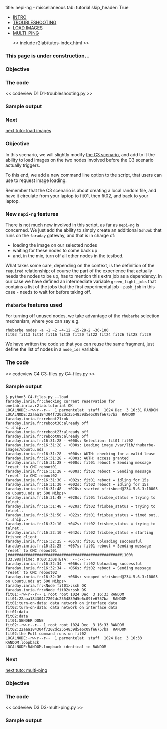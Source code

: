 title: nepi-ng - miscellaneous
tab: tutorial
skip_header: True

<script src="/assets/r2lab/open-tab.js"></script>
<script src="/assets/js/diff.js"></script>
<script src="/assets/r2lab/r2lab-diff.js"></script>
<style>@import url("/assets/r2lab/r2lab-diff.css")</style>

<ul class="nav nav-tabs">
  <li class="active"> <a href="#INTRO">INTRO</a> </li>
  <li> <a href="#TROUBLESHOOTING">TROUBLESHOOTING</a></li>
  <li> <a href="#LOAD_IMAGES">LOAD IMAGES</a></li>
  <li> <a href="#MULTI_PING">MULTI_PING</a></li>

  << include r2lab/tutos-index.html >>
</ul>

<div id="contents" class="tab-content" markdown="1">

<!------------ INTRO ------------>
<div id="INTRO" class="tab-pane fade in active" markdown="1">

### This page is under construction...

[](javascript:open_tab('TROUBLESHOOTING'))

</div>

<!------------ TROUBLESHOOTING ------------>
<div id="TROUBLESHOOTING" class="tab-pane fade" markdown="1">

### Objective

### The code

<< codeview D1 D1-troubleshooting.py >>

### Sample output

### Next
[next tuto: load images](javascript:open_tab('LOAD_IMAGES'))

</div>

<!------------ LOAD_IMAGES ------------>
<div id="LOAD_IMAGES" class="tab-pane fade" markdown="1">

### Objective

In this scenario, we will slightly modify [the C3
scenario](tuto-600-files.md#C3), and add to it the ability to load
images on the two nodes involved before the C3 scenario actually
triggers.

To this end, we add a new command line option to the script, that
users can use to request image loading. 

Remember that the C3 scenario is about creating a local random file,
and have it circulate from your laptop to fit01, then fit02, and back
to your laptop.

### New `nepi-ng` features

There is not much new involved in this script, as far as `nepi-ng` is
concerned.  We just add the ability to simply create an additional
`SshJob` that runs on the `faraday` gateway, and that is in charge of:

* loading the image on our selected nodes
* waiting for these nodes to come back up
* and, in the mix, turn off all other nodes in the testbed.

What takes some care, depending on the context, is the definition of
the `required` relationship; of course the part of the experience that
actually needs the nodes to be up, has to mention this extra job as a
dependency. In our case we have defined an intermediate variable
`green_light_jobs` that contains a list of the jobs that the first
experimental job - `push_job` in this case - needs to wait for before
taking off.

### `rhubarbe` features used

For turning off unused nodes, we take advantage of the `rhubarbe`
selection mechanism, where you can say e.g.

    rhubarbe nodes -a ~1 ~2 ~4-12 ~15-28-2 ~30-100
    fit03 fit13 fit14 fit16 fit18 fit20 fit22 fit24 fit26 fit28 fit29

We have written the code so that you can reuse the same fragment,
just define the list of nodes in a `node_ids` variable.

### The code

<< codeview C4 C3-files.py C4-files.py >>

### Sample output

    $ python3 C4-files.py --load
    faraday.inria.fr:Checking current reservation for onelab.inria.r2lab.tutorial OK
    LOCALNODE:-rw-r--r--  1 parmentelat  staff  1024 Dec  3 16:31 RANDOM
    LOCALNODE:22aaa184304f7202dc2554839d5e6c09fe6757ba  RANDOM
    faraday.inria.fr:reboot21:ok
    faraday.inria.fr:reboot36:already off
    <..snip..>
    faraday.inria.fr:reboot23:already off
    faraday.inria.fr:reboot09:already off
    faraday.inria.fr:16:31:28 - +000s: Selection: fit01 fit02
    faraday.inria.fr:16:31:28 - +000s: Loading image /var/lib/rhubarbe-images/ubuntu.ndz
    faraday.inria.fr:16:31:28 - +000s: AUTH: checking for a valid lease
    faraday.inria.fr:16:31:28 - +000s: AUTH: access granted
    faraday.inria.fr:16:31:28 - +000s: fit01 reboot = Sending message 'reset' to CMC reboot01
    faraday.inria.fr:16:31:28 - +000s: fit02 reboot = Sending message 'reset' to CMC reboot02
    faraday.inria.fr:16:31:30 - +002s: fit01 reboot = idling for 15s
    faraday.inria.fr:16:31:30 - +002s: fit02 reboot = idling for 15s
    faraday.inria.fr:16:31:48 - +020s: started <frisbeed@234.5.6.3:10003 on ubuntu.ndz at 500 Mibps>
    faraday.inria.fr:16:31:48 - +020s: fit01 frisbee_status = trying to telnet..
    faraday.inria.fr:16:31:48 - +020s: fit02 frisbee_status = trying to telnet..
    faraday.inria.fr:16:31:50 - +022s: fit01 frisbee_status = timed out..
    <..snip..>
    faraday.inria.fr:16:32:10 - +042s: fit02 frisbee_status = trying to telnet..
    faraday.inria.fr:16:32:10 - +042s: fit02 frisbee_status = starting frisbee client
    faraday.inria.fr:16:32:25 - +057s: fit01 Uploading successful
    faraday.inria.fr:16:32:25 - +057s: fit01 reboot = Sending message 'reset' to CMC reboot01
    |###################################################|100% |33.98s|Time: 0:00:330s|ETA:  --:--:--
    faraday.inria.fr:16:32:34 - +066s: fit02 Uploading successful
    faraday.inria.fr:16:32:34 - +066s: fit02 reboot = Sending message 'reset' to CMC reboot02
    faraday.inria.fr:16:32:36 - +068s: stopped <frisbeed@234.5.6.3:10003 on ubuntu.ndz at 500 Mibps>
    faraday.inria.fr:<Node fit01>:ssh OK
    faraday.inria.fr:<Node fit02>:ssh OK
    fit01:-rw-r--r-- 1 root root 1024 Dec  3 16:33 RANDOM
    fit01:22aaa184304f7202dc2554839d5e6c09fe6757ba  RANDOM
    fit01:turn-on-data: data network on interface data
    fit02:turn-on-data: data network on interface data
    fit01:data
    fit02:data
    fit01:SENDER DONE
    fit02:-rw-r--r-- 1 root root 1024 Dec  3 16:33 RANDOM
    fit02:22aaa184304f7202dc2554839d5e6c09fe6757ba  RANDOM
    fit02:the Pull command runs on fit02
    LOCALNODE:-rw-r--r--  1 parmentelat  staff  1024 Dec  3 16:33 RANDOM.loopback
    LOCALNODE:RANDOM.loopback identical to RANDOM
    
### Next
[next tuto: multi-ping](javascript:open_tab('MULTI_PING'))

</div>

<!------------ MULTI_PING ------------>
<div id="MULTI_PING" class="tab-pane fade" markdown="1">

### Objective

### The code

<< codeview D3 D3-multi-ping.py >>

### Sample output

</div>

</div> <!-- end div contents -->
